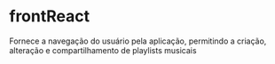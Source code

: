 # frontReact
Fornece a navegação do usuário pela aplicação, permitindo a criação, alteração e compartilhamento de playlists musicais
